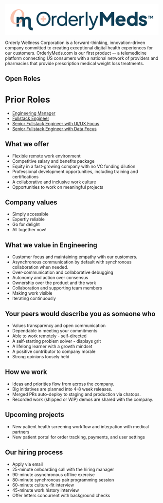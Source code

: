 ![OrderlyMeds Logo](./images/om_horizontal.png)

Orderly Wellness Corporation is a forward-thinking,
innovation-driven company committed to creating exceptional digital health experiences for our customers.
OrderlyMeds.com is our first product --
a telemedicine platform connecting US consumers
with a national network of providers and pharmacies
that provide prescription medical weight loss treatments.

## Open Roles

# Prior Roles

- [Engineering Manager](./roles/engineering_manager.md)
- [Fullstack Engineer](./roles/fullstack_engineer.md)
- [Senior Fullstack Engineer with UI/UX Focus](./roles/senior_fullstack_ui_ux.md)
- [Senior Fullstack Engineer with Data Focus](./roles/senior_fullstack_data.md)

## What we offer

- Flexible remote work environment
- Competitive salary and benefits package
- Equity in a fast-growing company with no VC funding dilution
- Professional development opportunities, including training and certifications
- A collaborative and inclusive work culture
- Opportunities to work on meaningful projects

## Company values

- Simply accessible
- Expertly reliable
- Go for delight
- All together now!

## What we value in Engineering

- Customer focus and maintaining empathy with our customers.
- Asynchronous communication by default with synchronous collaboration when needed.
- Over-communication and collaborative debugging
- Autonomy and action over consensus
- Ownership over the product and the work
- Collaboration and supporting team members
- Making work visible
- Iterating continuously

## Your peers would describe you as someone who

- Values transparency and open communication
- Dependable in meeting your commitments
- Able to work remotely - self-directed
- A self-starting problem solver - displays grit
- A lifelong learner with a growth mindset
- A positive contributor to company morale
- Strong opinions loosely held

## How we work

- Ideas and priorities flow from across the company.
- Big initiatives are planned into 4-8 week releases.
- Merged PRs auto-deploy to staging and production via chatops.
- Recorded work (shipped or WIP) demos are shared with the company.

## Upcoming projects

- New patient health screening workflow and integration with medical partners
- New patient portal for order tracking, payments, and user settings

## Our hiring process

- Apply via email
- 25-minute onboarding call with the hiring manager
- 90-minute asynchronous offline exercise
- 80-minute synchronous pair programming session
- 60-minute culture-fit interview
- 45-minute work history interview
- Offer letters concurrent with background checks
